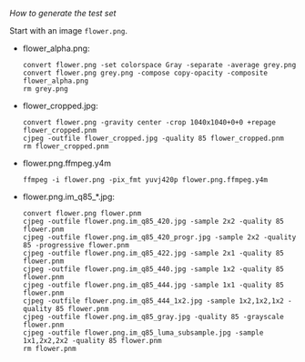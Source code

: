 
  *How to generate the test set*

  Start with an image `flower.png`.
 - flower_alpha.png:
   ```
   convert flower.png -set colorspace Gray -separate -average grey.png
   convert flower.png grey.png -compose copy-opacity -composite flower_alpha.png
   rm grey.png
   ```
 - flower_cropped.jpg:
   ```
   convert flower.png -gravity center -crop 1040x1040+0+0 +repage flower_cropped.pnm
   cjpeg -outfile flower_cropped.jpg -quality 85 flower_cropped.pnm
   rm flower_cropped.pnm
   ```
 - flower.png.ffmpeg.y4m
    ```
    ffmpeg -i flower.png -pix_fmt yuvj420p flower.png.ffmpeg.y4m
    ```

 - flower.png.im_q85_*.jpg:
   ```
   convert flower.png flower.pnm
   cjpeg -outfile flower.png.im_q85_420.jpg -sample 2x2 -quality 85 flower.pnm
   cjpeg -outfile flower.png.im_q85_420_progr.jpg -sample 2x2 -quality 85 -progressive flower.pnm
   cjpeg -outfile flower.png.im_q85_422.jpg -sample 2x1 -quality 85 flower.pnm
   cjpeg -outfile flower.png.im_q85_440.jpg -sample 1x2 -quality 85 flower.pnm
   cjpeg -outfile flower.png.im_q85_444.jpg -sample 1x1 -quality 85 flower.pnm
   cjpeg -outfile flower.png.im_q85_444_1x2.jpg -sample 1x2,1x2,1x2 -quality 85 flower.pnm
   cjpeg -outfile flower.png.im_q85_gray.jpg -quality 85 -grayscale flower.pnm
   cjpeg -outfile flower.png.im_q85_luma_subsample.jpg -sample 1x1,2x2,2x2 -quality 85 flower.pnm
   rm flower.pnm
   ```

